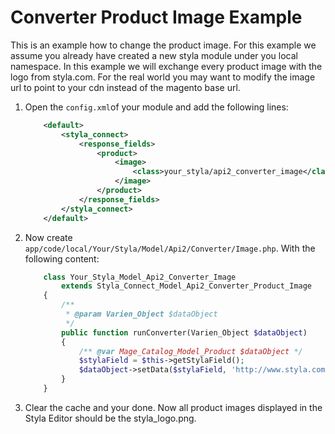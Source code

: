 # Converter Product Image Example

This is  an example how to change the product image. 
For this example we assume you already have created a new styla module under you local namespace. 
In this example we will exchange every product image with the logo from styla.com.
For the real world you may want to modify the image url to point to your cdn instead of the magento base url.

1. Open the `config.xml`of your module and add the following lines:
    ```xml
        <default>
            <styla_connect>
                <response_fields>
                    <product>
                        <image>
                            <class>your_styla/api2_converter_image</class>
                        </image>
                    </product>
                </response_fields>
            </styla_connect>
        </default>
    ```

2. Now create `app/code/local/Your/Styla/Model/Api2/Converter/Image.php`. With the following content:
    ```php
        class Your_Styla_Model_Api2_Converter_Image
            extends Styla_Connect_Model_Api2_Converter_Product_Image
        {
            /**
             * @param Varien_Object $dataObject
             */
            public function runConverter(Varien_Object $dataObject)
            {
                /** @var Mage_Catalog_Model_Product $dataObject */
                $stylaField = $this->getStylaField();
                $dataObject->setData($stylaField, 'http://www.styla.com/themes/stylaV2/assets/images/styla_logo.png');
            }
        }
    ```
3. Clear the cache and your done. Now all product images displayed in the Styla Editor should be the styla_logo.png.
